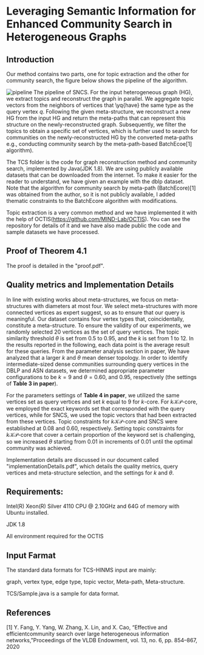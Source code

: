 # Leveraging Semantic Information for Enhanced Community Search in Heterogeneous Graphs

## Introduction
Our method contains two parts, one for topic extraction and the other for community search, the figure below shows the pipeline of the algorithm.

![pipeline](https://user-images.githubusercontent.com/49839855/143671797-bc55f3e9-da1d-439e-8a29-8281507d96e6.png)
The pipeline of SNCS. 
For the input heterogeneous graph (HG), we extract topics and reconstruct the graph in parallel. We aggregate topic vectors from the neighbors of vertices that \yq{have} the same type as the query vertex $q$. Following the given meta-structure, we reconstruct a new HG from the input HG and return the meta-paths that can represent this structure on the newly-reconstructed graph. Subsequently, we filter the topics to obtain a specific set of vertices, which is further used to search for communities  on the newly-reconstructed HG by the converted meta-paths e.g., conducting community search by the meta-path-based BatchEcoe[1] algorithm).


The TCS folder is the code for graph reconstruction method and community search, implemented by Java(JDK 1.8). We are using publicly available datasets that can be downloaded from the internet. To make it easier for the reader to understand, we have given an example with the dblp dataset. Note that the algorithm for community search by meta-path (BatchEcore)[1] was obtained from the author, so it is not publicly available, I added thematic constraints to the BatchEcore algorithm with modifications.


Topic extraction is a very common method and we have implemented it with the help of OCTIS(https://github.com/MIND-Lab/OCTIS). You can see the repository for details of it and we have also made public the code and sample datasets we have processed.

## Proof of Theorem 4.1

The proof is detailed in the "proof.pdf".

## Quality metrics and Implementation Details

In line with existing works about meta-structures, we focus on meta-structures with diameters at most four. We select meta-structures with more connected vertices as expert suggest, so as to ensure that our query is meaningful. Our dataset contains four vertex types that, coincidentally, constitute a meta-structure. To ensure the validity of our experiments, we randomly selected 20 vertices as the set of query vertices. The topic similarity threshold $\theta$ is set from 0.5 to 0.95, and the $k$ is set from 1 to 12. In the results reported in the following, each data point is the average result for these queries. From the parameter analysis section in paper, We have analyzed that a larger $k$ and $\theta$ mean denser topology. In order to identify intermediate-sized dense communities surrounding query vertices in the DBLP and ASN datasets, we determined appropriate parameter configurations to be $k=9$ and $\theta=0.60$, and $0.95$, respectively (the settings of **Table 3 in paper**).


For the parameters settings of **Table 4 in paper**, we utilized the same vertices set as query vertices and set $k$ equal to 9 for $k$-core. For $k\mathcal{K}\mathcal{P}$-core, we employed the exact keywords set that corresponded with the query vertices, while for SNCS, we used the topic vectors that had been extracted from these vertices. Topic constraints for $k\mathcal{K}\mathcal{P}$-core and SNCS were established at 0.08 and 0.60, respectively. Setting topic constraints for $k\mathcal{K}\mathcal{P}$-core that cover a certain proportion of the keyword set is challenging, so we increased $\theta$ starting from 0.01 in increments of 0.01 until the optimal community was achieved.

Implementation details are discussed in our document called "implementationDetails.pdf", which details the quality metrics, query vertices and meta-structure selection, and the settings for $k$ and $\theta$.	

## Requirements:
 Intel(R) Xeon(R) Silver 4110 CPU @ 2.10GHz and 64G of memory with Ubuntu installed.
 
 JDK 1.8
 
 All environment required for the OCTIS
 
 ## Input Farmat
The standard data formats for TCS-HINMS input are mainly:

graph, vertex type, edge type, topic vector, Meta-path, Meta-structure.

TCS/Sample.java is a sample for data format.


## References
[1] Y. Fang, Y. Yang, W. Zhang, X. Lin, and X. Cao, “Effective and efficientcommunity  search  over  large  heterogeneous  information  networks,”Proceedings of the VLDB Endowment, vol. 13, no. 6, pp. 854–867, 2020
